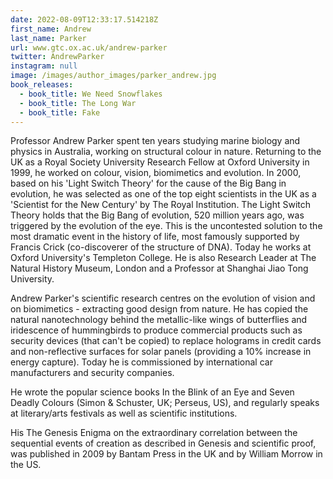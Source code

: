 ```yaml
---
date: 2022-08-09T12:33:17.514218Z
first_name: Andrew
last_name: Parker
url: www.gtc.ox.ac.uk/andrew-parker
twitter: AndrewParker
instagram: null
image: /images/author_images/parker_andrew.jpg
book_releases:
  - book_title: We Need Snowflakes
  - book_title: The Long War
  - book_title: Fake
---
```

Professor Andrew Parker spent ten years studying marine biology and physics in Australia, working on structural colour in nature. Returning to the UK as a Royal Society University Research Fellow at Oxford University in 1999, he worked on colour, vision, biomimetics and evolution. In 2000, based on his 'Light Switch Theory' for the cause of the Big Bang in evolution, he was selected as one of the top eight scientists in the UK as a 'Scientist for the New Century' by The Royal Institution. The Light Switch Theory holds that the Big Bang of evolution, 520 million years ago, was triggered by the evolution of the eye. This is the uncontested solution to the most dramatic event in the history of life, most famously supported by Francis Crick (co-discoverer of the structure of DNA). Today he works at Oxford University's Templeton College. He is also Research Leader at The Natural History Museum, London and a Professor at Shanghai Jiao Tong University.

Andrew Parker's scientific research centres on the evolution of vision and on biomimetics - extracting good design from nature. He has copied the natural nanotechnology behind the metallic-like wings of butterflies and iridescence of hummingbirds to produce commercial products such as security devices (that can't be copied) to replace holograms in credit cards and non-reflective surfaces for solar panels (providing a 10% increase in energy capture). Today he is commissioned by international car manufacturers and security companies.

He wrote the popular science books In the Blink of an Eye and Seven Deadly Colours (Simon & Schuster, UK; Perseus, US), and regularly speaks at literary/arts festivals as well as scientific institutions. 

His The Genesis Enigma on the extraordinary correlation between the sequential events of creation as described in Genesis and scientific proof, was published in 2009 by Bantam Press in the UK and by William Morrow in the US.